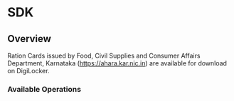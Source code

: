 # SDK

## Overview

Ration Cards issued by Food, Civil Supplies and Consumer Affairs Department, Karnataka (https://ahara.kar.nic.in) are available for download on DigiLocker.

### Available Operations

